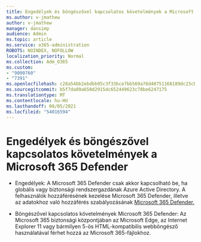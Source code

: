 ```yaml
---
title: Engedélyek és böngészővel kapcsolatos követelmények a Microsoft 365 Defender
ms.author: v-jmathew
author: v-jmathew
manager: dansimp
audience: Admin
ms.topic: article
ms.service: o365-administration
ROBOTS: NOINDEX, NOFOLLOW
localization_priority: Normal
ms.collection: Adm_O365
ms.custom:
- "9000760"
- "7391"
ms.openlocfilehash: c28a54bb2ebdbb95c3f33bce7bb569a76d48751168189dc23cbc37390d95613f
ms.sourcegitcommit: b5f7da89a650d2915dc652449623c78be6247175
ms.translationtype: MT
ms.contentlocale: hu-HU
ms.lasthandoff: 08/05/2021
ms.locfileid: "54016594"
---
```

# <a name="permissions-and-browser-related-requirements-for-microsoft-365-defender"></a>Engedélyek és böngészővel kapcsolatos követelmények a Microsoft 365 Defender

- Engedélyek: A Microsoft 365 Defender csak akkor kapcsolható be, ha globális vagy biztonsági rendszergazdának Azure Active Directory. A felhasználók hozzáférésének kezelése Microsoft 365 Defender, illetve az adatokhoz való hozzáférés szabályozásának [Microsoft 365 Defender.](https://go.microsoft.com/fwlink/?linkid=2143626)

- Böngészővel kapcsolatos követelmények Microsoft 365 Defender: Az Microsoft 365 biztonsági központjában az Microsoft Edge, az Internet Explorer 11 vagy bármilyen 5-ös HTML-kompatibilis webböngésző használatával férhet hozzá az Microsoft 365-fájlokhoz.
